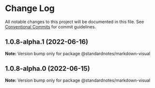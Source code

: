 # Change Log

All notable changes to this project will be documented in this file.
See [Conventional Commits](https://conventionalcommits.org) for commit guidelines.

## 1.0.8-alpha.1 (2022-06-16)

**Note:** Version bump only for package @standardnotes/markdown-visual

## 1.0.8-alpha.0 (2022-06-15)

**Note:** Version bump only for package @standardnotes/markdown-visual
